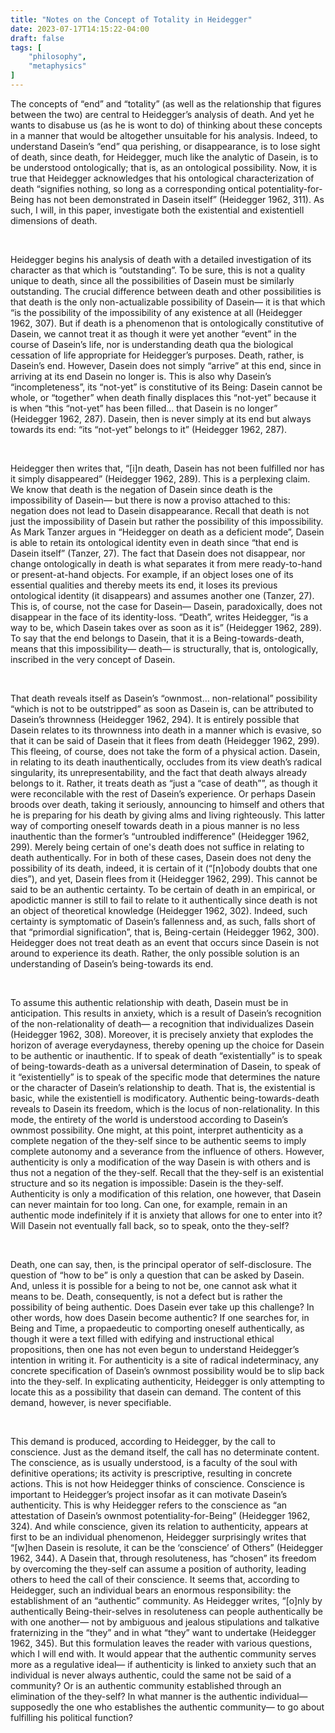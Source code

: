 ```yaml
---
title: "Notes on the Concept of Totality in Heidegger"
date: 2023-07-17T14:15:22-04:00
draft: false
tags: [
    "philosophy",
    "metaphysics"
]
---
```


The concepts of  “end” and “totality”  (as well as the relationship that figures between the two) are central to Heidegger’s analysis of death. And yet he wants to disabuse us (as he is wont to do) of thinking about these concepts in a manner that would be altogether unsuitable for his analysis. Indeed, to understand Dasein’s “end” qua perishing, or disappearance, is to lose sight of death, since death, for Heidegger, much like the analytic of Dasein, is to be understood ontologically; that is, as an ontological possibility. Now, it is true that Heidegger acknowledges that his ontological characterization of death “signifies nothing, so long as a corresponding ontical potentiality-for-Being has not been demonstrated in Dasein itself” (Heidegger 1962, 311). As such, I will, in this paper, investigate both the existential and existentiell dimensions of death.

<br>

Heidegger begins his analysis of death with a detailed investigation of its character as that which is “outstanding”. To be sure, this is not a quality unique to death, since all the  possibilities of Dasein must be similarly outstanding. The crucial difference between death and other possibilities is that death is the only non-actualizable possibility of Dasein— it is that which “is the possibility of the impossibility of any existence at all (Heidegger 1962, 307). But if death is a phenomenon that is ontologically constitutive of Dasein, we cannot treat it as though it were yet another “event” in the course of Dasein’s life, nor is understanding death qua the biological cessation of life appropriate for Heidegger’s purposes. Death, rather, is Dasein’s end. However, Dasein does not simply “arrive” at this end, since in arriving at its end Dasein no longer is. This is also why Dasein’s “incompleteness”, its “not-yet” is constitutive of its Being: Dasein cannot be whole, or “together” when death finally displaces this “not-yet” because it is when “this “not-yet” has been filled… that Dasein is no longer” (Heidegger 1962, 287). Dasein, then is never simply at its end but always towards its end: “its “not-yet” belongs to it” (Heidegger 1962, 287). 

<br>

Heidegger then writes that, “[i]n death, Dasein has not been fulfilled nor has it simply disappeared” (Heidegger 1962, 289). This is a perplexing claim. We know that death is the negation of Dasein since death is the impossibility of Dasein— but there is now a proviso attached to this: negation does not lead to Dasein disappearance. Recall that death is not just the impossibility of Dasein but rather the possibility of this impossibility. As Mark Tanzer argues in “Heidegger on death as a deficient mode”, Dasein is able to retain its ontological identity even in death since “that end is Dasein itself” (Tanzer, 27). The fact that Dasein does not disappear, nor change ontologically in death is what separates it from mere ready-to-hand or present-at-hand objects. For example, if an object loses one of its essential qualities and thereby meets its end, it loses its previous ontological identity (it disappears)  and assumes another one (Tanzer, 27). This is, of course, not the case for Dasein— Dasein, paradoxically, does not disappear in the face of its identity-loss. “Death”, writes Heidegger, “is a way to be, which Dasein takes over as soon as it is” (Heidegger 1962, 289). To say that the end belongs to Dasein, that it is a Being-towards-death, means that this impossibility— death— is structurally, that is, ontologically, inscribed in the very concept of Dasein.

<br>

That death reveals itself as Dasein’s “ownmost… non-relational” possibility “which is not to be outstripped” as soon as Dasein is, can be attributed to Dasein’s thrownness (Heidegger 1962, 294). It is entirely possible that Dasein relates to its thrownness into death in a manner which is evasive, so that it can be said of Dasein that it flees from death (Heidegger 1962, 299). This fleeing, of course, does not take the form of a physical action. Dasein, in relating to its death inauthentically, occludes from its view death’s radical singularity, its unrepresentability, and the fact that death always already belongs to it. Rather, it treats death as “just a “case of death””, as though it were reconcilable with the rest of Dasein’s experience. Or perhaps Dasein broods over death, taking it seriously, announcing to himself and others that he is preparing for his death by giving alms and living righteously. This latter way of comporting oneself towards death in a pious manner is no less inauthentic than the former’s “untroubled indifference” (Heidegger 1962, 299). Merely being certain of one's death does not suffice in relating to death authentically. For in both of these cases, Dasein does not deny the possibility of its death, indeed, it is certain of it (“[n]obody doubts that one dies”), and yet, Dasein flees from it (Heidegger 1962, 299). This cannot be said to be an authentic certainty. To be certain of death in an empirical, or apodictic manner is still to fail to relate to it authentically since death is not an object of theoretical knowledge (Heidegger 1962, 302). Indeed, such certainty is symptomatic of Dasein’s fallenness and, as such, falls short of that “primordial signification”, that is, Being-certain (Heidegger 1962, 300).  Heidegger does not treat death as an event that occurs since Dasein is not around to experience its death. Rather,  the only possible solution is an understanding of Dasein’s being-towards its end.

<br>

To assume this authentic relationship with death, Dasein must be in anticipation. This results in anxiety, which is a result of Dasein’s recognition of the non-relationality of death— a recognition that individualizes Dasein (Heidegger 1962, 308). Moreover, it is precisely anxiety that explodes the horizon of average everydayness, thereby opening up the choice for Dasein to be authentic or inauthentic. If to speak of death “existentially” is to speak of being-towards-death as a universal determination of Dasein, to speak of it “existentielly” is to speak of the specific mode that determines the nature or the character of Dasein’s relationship to death. That is, the existential is basic, while the existentiell is modificatory. Authentic being-towards-death reveals to Dasein its freedom, which is the locus of non-relationality. In this mode, the entirety of the world is understood according to Dasein’s ownmost possibility. One might, at this point, interpret authenticity as a complete negation of the they-self since to be authentic seems to imply complete autonomy and a severance from the influence of others.  However, authenticity is only a modification of the way Dasein is with others and is thus not a negation of the they-self. Recall that the they-self is an existential structure and so its negation is impossible: Dasein is the they-self. Authenticity is only a modification of this relation, one however, that Dasein can never maintain for too long. Can one, for example, remain in an authentic mode indefinitely if it is anxiety that allows for one to enter into it? Will Dasein not eventually fall back, so to speak, onto the they-self?

<br>

Death, one can say, then, is the principal operator of self-disclosure. The question of “how to be” is only a question that can be asked by Dasein. And, unless it is possible for a being to not be, one cannot ask what it means to be. Death, consequently, is not a defect but is rather the possibility of being authentic. Does Dasein ever take up this challenge? In other words, how does Dasein become authentic? If one searches for, in Being and Time, a propaedeutic to comporting oneself authentically, as though it were a text filled with edifying and instructional ethical propositions, then one has not even begun to understand Heidegger’s intention in writing it. For authenticity is a site of radical indeterminacy, any concrete specification of Dasein’s ownmost possibility would be to slip back into the they-self. In explicating authenticity, Heidegger is only attempting to locate this as a possibility that dasein can demand. The content of this demand, however, is never specifiable.

<br>

This demand is produced, according to Heidegger, by the call to conscience. Just as the demand itself, the call has no determinate content. The conscience, as is usually understood, is a faculty of the soul with definitive operations; its activity is prescriptive, resulting in concrete actions. This is not how Heidegger thinks of conscience. Conscience is important to Heidegger’s project insofar as it can motivate Dasein’s authenticity. This is why Heidegger refers to the conscience as “an attestation of Dasein’s ownmost potentiality-for-Being” (Heidegger 1962, 324). And while conscience, given its relation to authenticity, appears at first to be an individual phenomenon, Heidegger surprisingly writes that “[w]hen Dasein is resolute, it can be the ‘conscience’ of Others” (Heidegger 1962, 344). A Dasein that, through resoluteness, has “chosen” its freedom by overcoming the they-self can assume a position of authority, leading others to heed the call of their conscience. It seems that, according to Heidegger, such an individual bears an enormous responsibility: the establishment of an “authentic” community. As Heidegger writes, “[o]nly by authentically Being-their-selves in resoluteness can people authentically be with one another— not by ambiguous and jealous stipulations and talkative fraternizing in the “they” and in what “they” want to undertake (Heidegger 1962, 345). But this formulation leaves the reader with various questions, which I will end with.  It would appear that the authentic community serves more as a regulative ideal— if authenticity is linked to anxiety such that an individual is never always authentic, could the same not be said of a community? Or is an authentic community established through an elimination of the they-self? In what manner is the authentic individual— supposedly the one who establishes the authentic community— to go about fulfilling his political function?
